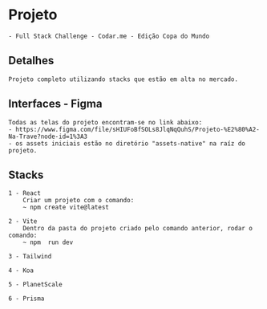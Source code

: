 # Projeto

	- Full Stack Challenge - Codar.me - Edição Copa do Mundo

## Detalhes
	
	Projeto completo utilizando stacks que estão em alta no mercado.

## Interfaces - Figma

	Todas as telas do projeto encontram-se no link abaixo:
	- https://www.figma.com/file/sHIUFoBfSOLs8JlqNqQuhS/Projeto-%E2%80%A2-Na-Trave?node-id=1%3A3
	- os assets iniciais estão no diretório "assets-native" na raíz do projeto.


## Stacks

	1 - React
		Criar um projeto com o comando:
		~ npm create vite@latest

	2 - Vite
		Dentro da pasta do projeto criado pelo comando anterior, rodar o comando: 
		~ npm  run dev

	3 - Tailwind

	4 - Koa

	5 - PlanetScale

	6 - Prisma
